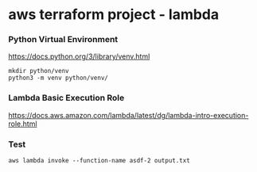 # aws terraform project - lambda

### Python Virtual Environment
https://docs.python.org/3/library/venv.html

``` 
mkdir python/venv
python3 -m venv python/venv/
```
### Lambda Basic Execution Role
https://docs.aws.amazon.com/lambda/latest/dg/lambda-intro-execution-role.html

### Test
``` 
aws lambda invoke --function-name asdf-2 output.txt
```